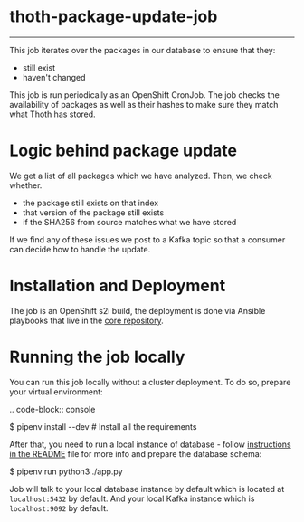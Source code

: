 # thoth-package-update-job

--------------------------

This job iterates over the packages in our database to ensure that they:

* still exist
* haven't changed

This job is run periodically as an OpenShift CronJob. The job checks the availability
of packages as well as their hashes to make sure they match what Thoth has stored.

Logic behind package update
============================================

We get a list of all packages which we have analyzed. Then, we check whether.

* the package still exists on that index
* that version of the package still exists
* if the SHA256 from source matches what we have stored

If we find any of these issues we post to a Kafka topic so that a consumer can
decide how to handle the update.

Installation and Deployment
===========================

The job is an OpenShift s2i build, the deployment is done via Ansible
playbooks that live in the [core repository](https://github.com/thoth-station/core).

Running the job locally
=======================

You can run this job locally without a cluster deployment. To do so, prepare
your virtual environment:

.. code-block:: console

  $ pipenv install  --dev # Install all the requirements

After that, you need to run a local instance of database - follow 
[instructions in the README](https://github.com/thoth-station/storages#running-postgresql-locally) file for 
more info and prepare the database schema:

  $ pipenv run python3 ./app.py

Job will talk to your local database instance by default which is located at
`localhost:5432` by default. And your local Kafka instance which is `localhost:9092`
by default.